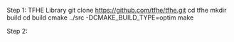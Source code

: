 Step 1: TFHE Library
    git clone https://github.com/tfhe/tfhe.git
    cd tfhe
    mkdir build
    cd build
    cmake ../src -DCMAKE_BUILD_TYPE=optim
    make

Step 2: 